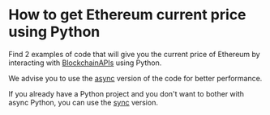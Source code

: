 # How to get Ethereum current price using Python

Find 2 examples of code that will give you the current price of
Ethereum by interacting with [BlockchainAPIs](https://www.blockchainapis.io)
using Python.

We advise you to use the [async](get_eth_price.py) version of the code for
better performance.

If you already have a Python project and you don't want to bother with
async Python, you can use the [sync](get_eth_price_sync.py) version.
